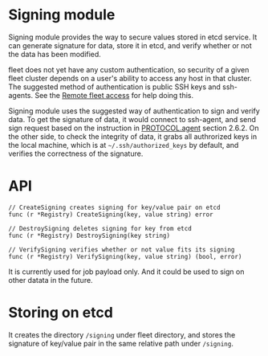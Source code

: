 # Signing module

Signing module provides the way to secure values stored in etcd service. It can generate signature for data, store it in etcd, and verify whether or not the data has been modified.

fleet does not yet have any custom authentication, so security of a given fleet cluster depends on a user's ability to access any host in that cluster. The suggested method of authentication is public SSH keys and ssh-agents. See the [Remote fleet access][r] for help doing this.

[r]: remote-access.md

Signing module uses the suggested way of authentication to sign and verify data. To get the signature of data, it would connect to ssh-agent, and send sign request based on the instruction in [PROTOCOL.agent][p] section 2.6.2. On the other side, to check the integrity of data, it grabs all authrorized keys in the local machine, which is at `~/.ssh/authorized_keys` by default, and verifies the correctness of the signature.

[p]: http://www.openbsd.org/cgi-bin/cvsweb/src/usr.bin/ssh/PROTOCOL.agent

# API

```
// CreateSigning creates signing for key/value pair on etcd
func (r *Registry) CreateSigning(key, value string) error

// DestroySigning deletes signing for key from etcd
func (r *Registry) DestroySigning(key string)

// VerifySigning verifies whether or not value fits its signing
func (r *Registry) VerifySigning(key, value string) (bool, error)
```

It is currently used for job payload only. And it could be used to sign on other datata in the future.

# Storing on etcd

It creates the directory `/signing` under fleet directory, and stores the signature of key/value pair in the same relative path under `/signing`.
